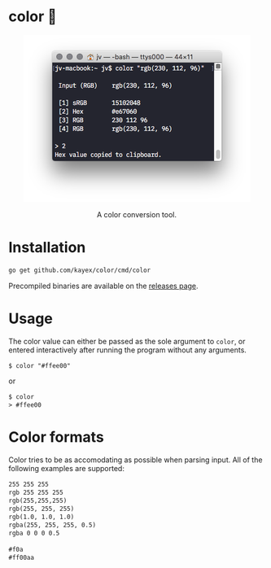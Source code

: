 # color 🎨

<p align="center">
 <img src="/screen.png?raw=true" alt="Color screenshot">
</p>
<p align="center">
 A color conversion tool.
</p>

# Installation
```bash
go get github.com/kayex/color/cmd/color
```
Precompiled binaries are available on the [releases page](https://github.com/kayex/color/releases).

# Usage
The color value can either be passed as the sole argument to `color`, or entered interactively after running the program without any arguments.

```
$ color "#ffee00"
```

or

```
$ color
> #ffee00
```

# Color formats
Color tries to be as accomodating as possible when parsing input. All of the following examples are supported:
```
255 255 255
rgb 255 255 255
rgb(255,255,255)
rgb(255, 255, 255)
rgb(1.0, 1.0, 1.0)
rgba(255, 255, 255, 0.5)
rgba 0 0 0 0.5

#f0a
#ff00aa
```
